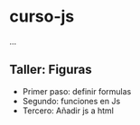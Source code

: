 # curso-js

...

## Taller: Figuras

- Primer paso: definir formulas
- Segundo: funciones en Js
- Tercero: Añadir js a html